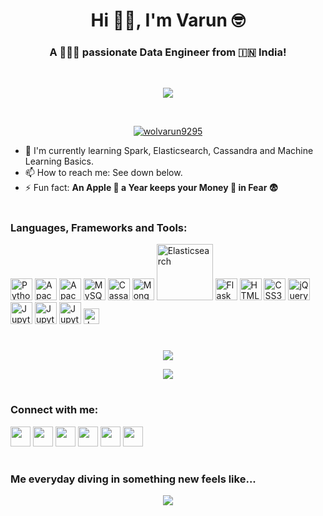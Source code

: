 <h1 align="center">Hi 👋🏻, I'm Varun 🤓</h1>
<h3 align="center">A 🧑🏻‍💻 passionate Data Engineer from 🇮🇳 India!</h3>
<br>

<p align=center><img src=https://gpvc.arturio.dev/Wolvarun9295></p>

<br>
<p align="center"> <a href="https://github.com/ryo-ma/github-profile-trophy"><img src="https://github-profile-trophy.vercel.app/?username=wolvarun9295&margin-w=50&theme=monokai&row=1&column=3" alt="wolvarun9295" /></a> </p>

- 🌱 I'm currently learning Spark, Elasticsearch, Cassandra and Machine Learning Basics.
- 📫 How to reach me: See down below.
- ⚡ Fun fact: **An Apple 🍎 a Year keeps your Money 💸 in Fear 😨**

#

### Languages, Frameworks and Tools:
<p>
<img src="https://cdn.icon-icons.com/icons2/1508/PNG/512/python_104451.png" width="35" alt="Python" />

<img src="https://cdn.icon-icons.com/icons2/512/PNG/512/dbs-hadoop_icon-icons.com_50912.png" width="35" alt="Apache Hadoop" />
<img src="https://cdn.icon-icons.com/icons2/2389/PNG/512/apache_spark_logo_icon_145492.png" width="35" alt="Apache Spark" />

<img src="https://cdn.icon-icons.com/icons2/2415/PNG/512/mysql_original_logo_icon_146416.png" width="35" alt="MySQL" />
<img src="https://cdn.icon-icons.com/icons2/512/PNG/512/dbs-cassandra_icon-icons.com_50916.png" width="35" alt="Cassandra" />
<img src="https://cdn.icon-icons.com/icons2/2415/PNG/512/mongodb_original_logo_icon_146424.png" width="35" alt="MongoDB" />
<img src="https://images.contentstack.io/v3/assets/bltefdd0b53724fa2ce/blt280217a63b82a734/5bbdaacf63ed239936a7dd56/elastic-logo.svg" width="90" alt="Elasticsearch" />

<img src="https://cdn.icon-icons.com/icons2/512/PNG/512/prog-flask_icon-icons.com_50797.png" width="35" alt="Flask" />
<img src="https://cdn.icon-icons.com/icons2/2107/PNG/512/file_type_html_icon_130541.png" width="35" alt="HTML5" />
<img src="https://cdn.icon-icons.com/icons2/2107/PNG/512/file_type_css_icon_130661.png" width="35" alt="CSS3" />
<img src="https://cdn.icon-icons.com/icons2/2415/PNG/512/jquery_plain_wordmark_logo_icon_146445.png" width="35" alt="jQuery" />

<img src="https://upload.wikimedia.org/wikipedia/commons/thumb/a/a1/PyCharm_Logo.svg/220px-PyCharm_Logo.svg.png" width="35" alt="Jupyter Lab" />
<img src="https://cdn.icon-icons.com/icons2/2107/PNG/512/file_type_vscode_icon_130084.png" width="35" alt="Jupyter Lab" />
<img src="https://cdn.icon-icons.com/icons2/2107/PNG/512/file_type_jupyter_icon_130494.png" width="35" alt="Jupyter Lab" />

<img src="https://opencv.org/wp-content/uploads/2020/07/OpenCV_logo_white_600x.png" width="25" alt="Jupyter Lab" />
</p>

#

<p align=center>
<img src=https://github-readme-stats.vercel.app/api?username=Wolvarun9295&show_icons=true&theme=radical&hide=contribs,issues&count_private=true>
</p>
<p align=center>
<img src=https://github-readme-stats.vercel.app/api/top-langs/?username=Wolvarun9295&layout=compact&theme=radical>
</p>

#

### Connect with me:

<p>
<a href="https://twitter.com/Wolvarun9295"><img height="32" width="32" src="https://cdn.jsdelivr.net/npm/simple-icons@v3/icons/twitter.svg" /></a>
<a href="https://stackoverflow.com/users/13797432/varun-nagrare"><img height="32" width="32" src="https://cdn.jsdelivr.net/npm/simple-icons@v3/icons/stackoverflow.svg" /></a>
<a href="https://www.instagram.com/phoenix_v9295/"><img height="32" width="32" src="https://cdn.jsdelivr.net/npm/simple-icons@v3/icons/instagram.svg" /></a>
<a href="_null"><img height="32" width="32" src="https://cdn.jsdelivr.net/npm/simple-icons@v3/icons/facebook.svg" /></a>
<a href="https://www.reddit.com/user/Wolvarun9295/"><img height="32" width="32" src="https://cdn.jsdelivr.net/npm/simple-icons@v3/icons/reddit.svg" /></a>
<a href="mailto:varun.nagrare@gmail.com"><img height="32" width="32" src="https://cdn.jsdelivr.net/npm/simple-icons@v3/icons/gmail.svg" /></a>
</p>

#

### Me everyday diving in something new feels like...
<p align=center><img src=https://i.giphy.com/media/9tZc9Mzo9K0yOYx38U/giphy.webp></p>
